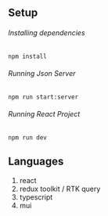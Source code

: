 ## Setup

###### Installing dependencies
<code>npm install</code>

###### Running Json Server
<code>npm run start:server</code>

###### Running React Project
<code>npm run dev</code>

## Languages
1. react
2. redux toolkit / RTK query
3. typescript
4. mui